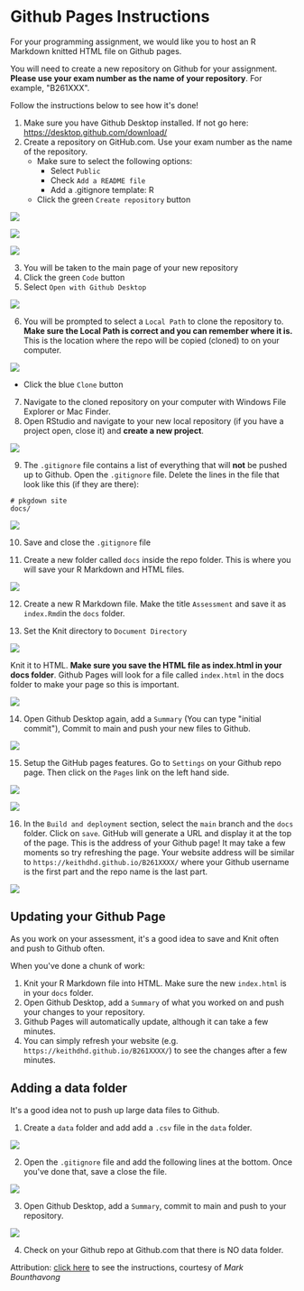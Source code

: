# Github Pages Instructions

For your programming assignment, we would like you to host an R Markdown knitted HTML file on Github pages.

You will need to create a new repository on Github for your assignment. <strong>Please use your exam number as the name of your repository</strong>. For example, "B261XXX".

Follow the instructions below to see how it's done!

1. Make sure you have Github Desktop installed. If not go here: https://desktop.github.com/download/
2. Create a repository on GitHub.com. Use your exam number as the name of the repository.
    - Make sure to select the following options:
        - Select `Public`
        - Check `Add a README file`
        - Add a .gitignore template: R
    - Click the green `Create repository` button 

![](./images/new-repository.png)

![](./images/create-new-repository.png)

![](./images/green-button.png)

3. You will be taken to the main page of your new repository
4. Click the green `Code` button
5. Select `Open with Github Desktop`

![](./images/open-with-github-desktop.png)

6. You will be prompted to select a `Local Path` to clone the repository to. **Make sure the Local Path is correct and you can remember where it is.** This is the location where the repo will be copied (cloned) to on your computer.  

![](./images/clone-repo-options.png)

- Click the blue `Clone` button 

7. Navigate to the cloned repository on your computer with Windows File Explorer or Mac Finder. 
8. Open RStudio and navigate to your new local repository (if you have a project open, close it) and **create a new project**. 

![](images/new-project.png)

9. The `.gitignore` file contains a list of everything that will **not** be pushed up to Github. Open the `.gitignore` file. Delete the lines in the file that look like this (if they are there):

```
# pkgdown site
docs/
```

![](./images/gitignore-remove-docs.png)

10. Save and close the `.gitignore` file

11. Create a new folder called `docs` inside the repo folder. This is where you will save your R Markdown and HTML files.

![](./images/dir-structure.png)

12. Create a new R Markdown file. Make the title `Assessment` and save it as `index.Rmd`in the `docs` folder. 

13. Set the Knit directory to `Document Directory`

![](./images/knit-to-directory.png)


Knit it to HTML. **Make sure you save the HTML file as index.html in your docs folder**. Github Pages will look for a file called `index.html` in the docs folder to make your page so this is important. 

![](./images/docs-folder-index-files.png)

14. Open Github Desktop again, add a `Summary` (You can type "initial commit"), Commit to main and push your new files to Github.

![](./images/push-origin.png)

15. Setup the GitHub pages features. Go to `Settings` on your Github repo page. Then click on the `Pages` link on the left hand side.

![](./images/settings.png)

![](./images/pages-link.png)

16. In the `Build and deployment` section, select the `main` branch and the `docs` folder. Click on `save`. GitHub will generate a URL and display it at the top of the page. This is the address of your Github page! It may take a few moments so try refreshing the page. Your website address will be similar to `https://keithdhd.github.io/B261XXXX/` where your Github username is the first part and the repo name is the last part.

![](./images/build-deployment.png)


## Updating your Github Page

As you work on your assessment, it's a good idea to save and Knit often and push to Github often. 

When you've done a chunk of work:

1. Knit your R Markdown file into HTML. Make sure the new `index.html` is in your `docs` folder.
2. Open Github Desktop, add a `Summary` of what you worked on and push your changes to your repository. 
3. Github Pages will automatically update, although it can take a few minutes.
4. You can simply refresh your website (e.g. `https://keithdhd.github.io/B261XXXX/`) to see the changes after a few minutes.


## Adding a data folder

It's a good idea not to push up large data files to Github. 

1. Create a `data` folder and add add a `.csv` file in the `data` folder. 

![](./images/data-folder.png)

2. Open the `.gitignore` file and add the following lines at the bottom. Once you've done that, save a close the file.

![](./images/data-gitignore.png)    

3. Open Github Desktop, add a `Summary`, commit to main and push to your repository.

![](./images/github-desktop-data-ignore.png)

4. Check on your Github repo at Github.com that there is NO data folder. 

Attribution: [click here](https://mbounthavong.com/blog/2022/7/30/hosting-a-r-markdown-html-file-on-a-github-page) to see the instructions, courtesy of <cite>Mark Bounthavong</cite> 




